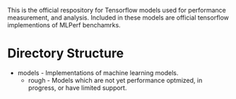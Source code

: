 This is the official respository for Tensorflow models used for performance
measurement, and analysis. Included in these models are official tensorflow
implementions of MLPerf benchamrks.


Directory Structure
===================

* models - Implementations of machine learning models.
  * rough - Models which are not yet performance optmized, in progress, or have
    limited support.
